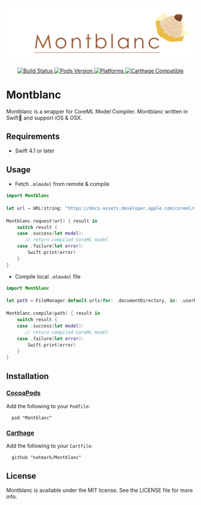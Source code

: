 ![Header](https://github.com/natmark/Montblanc/blob/master/Resources/Header.png?raw=true)

<p align="center">
    <a href="https://travis-ci.com/natmark/Montblanc">
        <img src="https://travis-ci.com/natmark/Montblanc.svg?token=nzmukddH8XeX8xpNA4qP&branch=master"
             alt="Build Status">
    </a>
    <a href="https://cocoapods.org/pods/Montblanc">
        <img src="https://img.shields.io/cocoapods/v/Montblanc.svg?style=flat"
             alt="Pods Version">
    </a>
    <a href="https://github.com/natmark/Montblanc/">
        <img src="https://img.shields.io/cocoapods/p/Montblanc.svg?style=flat"
             alt="Platforms">
    </a>
    <a href="https://github.com/Carthage/Carthage">
        <img src="https://img.shields.io/badge/Carthage-compatible-brightgreen.svg?style=flat"
             alt="Carthage Compatible">
    </a>
</p>

# Montblanc
Montblanc is a wrapper for CoreML Model Compiler. Montblanc written in Swift🐧 and support iOS & OSX.

## Requirements
- Swift 4.1 or later

## Usage
- Fetch `.mlmodel` from remote & compile
```Swift
import Montblanc

let url = URL(string: "https://docs-assets.developer.apple.com/coreml/models/MobileNet.mlmodel")!

Montblanc.request(url) { result in
    switch result {
    case .success(let model):
       // return compiled CoreML model
    case .failure(let error):
        Swift.print(error)
    }
}
```

- Compile local `.mlmodel` file

```Swift
import Montblanc

let path = FileManager.default.urls(for: .documentDirectory, in: .userDomainMask).first!.appendPathComponent("your_file.mlmodel", isDirectory: false)

Montblanc.compile(path) { result in
    switch result {
    case .success(let model):
       // return compiled CoreML model
    case .failure(let error):
        Swift.print(error)
    }
}

```
## Installation
### [CocoaPods](https://cocoapods.org/pods/Montblanc)
Add the following to your `Podfile`:
```
  pod "Montblanc"
```

### [Carthage](https://github.com/Carthage/Carthage)
Add the following to your `Cartfile`:
```
  github "natmark/Montblanc"
```

## License
Montblanc is available under the MIT license. See the LICENSE file for more info.
